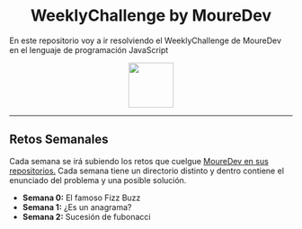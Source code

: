 
<h1 align="center">WeeklyChallenge by MoureDev</h1>

<p>En este repositorio voy a ir resolviendo el WeeklyChallenge de MoureDev en el lenguaje de programación
JavaScript</p>
<div align="center">
    <img alt="" src="https://upload.wikimedia.org/wikipedia/commons/thumb/9/99/Unofficial_JavaScript_logo_2.svg/1200px-Unofficial_JavaScript_logo_2.svg.png" width="80">
</div>
<hr>
<h2>Retos Semanales</h2>
<p>Cada semana se irá subiendo los retos que cuelgue <a href="https://github.com/mouredev/Weekly-Challenge-2022-Kotlin" target="_blank">MoureDev en sus repositorios.</a>
Cada semana tiene un directorio distinto y dentro contiene el enunciado del problema y una posible solución.
</p>
<ul>
  <li><b>Semana 0:</b> El famoso Fizz Buzz</li>
  <li><b>Semana 1:</b> ¿Es un anagrama?</li>
  <li><b>Semana 2:</b> Sucesión de fubonacci</li>
</ul>